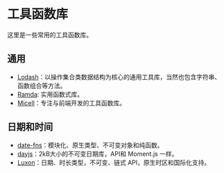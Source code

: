 # 工具函数库

这里是一些常用的工具函数库。

## 通用

* [Lodash](https://github.com/lodash/lodash)：以操作集合类数据结构为核心的通用工具库，当然也包含字符串、函数组合等方法。
* [Ramda](https://github.com/ramda/ramda): 实用函数式库。
* [Micell](https://github.com/micell/micell)：专注与前端开发的工具函数库。

## 日期和时间

* [date-fns](https://github.com/date-fns/date-fns)：模块化、原生类型、不可变对象和纯函数。
* [dayjs](https://github.com/iamkun/dayjs/)：2kB大小的不可变日期库，API和 Moment.js 一样。
* [Luxon](https://github.com/moment/luxon)：日期、时长类型，不可变、链式 API，原生时区和国际化支持。
